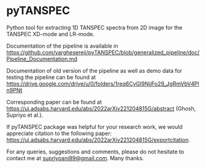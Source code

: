 # pyTANSPEC
Python tool for extracting 1D TANSPEC spectra from 2D image for the TANSPEC XD-mode and LR-mode.

Documentation of the pipeline is available in https://github.com/varghesereji/pyTANSPEC/blob/generalized_pipeline/doc/Pipeline_Documentation.md

Documentation of old version of the pipeline as well as demo data for testing the pipeline can be found at https://drive.google.com/drive/u/0/folders/1req6CyGI9NjjFo29_JgRmVbV4Pln9PNt

Corresponding paper can be found at https://ui.adsabs.harvard.edu/abs/2022arXiv221204815G/abstract (Ghosh, Supriyo et al.).

If pyTANSPEC package was helpful for your research work, we would appreciate citation to the following paper: https://ui.adsabs.harvard.edu/abs/2022arXiv221204815G/exportcitation.

For any queries, suggestions and comments, please do not hesitate to contact me at supriyoani89@gmail.com. Many thanks.
